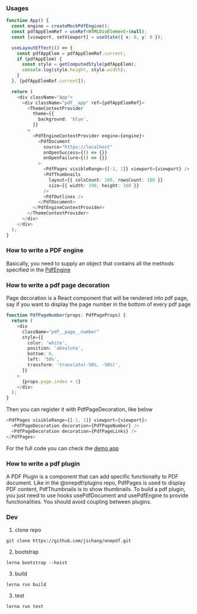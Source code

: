 ### Usages

```typescript
function App() {
  const engine = createMockPdfEngine();
  const pdfAppElemRef = useRef<HTMLDivElement>(null);
  const [viewport, setViewport] = useState({ x: 0, y: 0 });

  useLayoutEffect(() => {
    const pdfAppElem = pdfAppElemRef.current;
    if (pdfAppElem) {
      const style = getComputedStyle(pdfAppElem);
      console.log(style.height, style.width);
    }
  }, [pdfAppElemRef.current]);

  return (
    <div className="App">
      <div className="pdf__app" ref={pdfAppElemRef}>
        <ThemeContextProvider
          theme={{
            background: 'blue',
          }}
        >
          <PdfEngineContextProvider engine={engine}>
            <PdfDocument
              source="https://localhost"
              onOpenSuccess={() => {}}
              onOpenFailure={() => {}}
            >
              <PdfPages visibleRange={[-1, 1]} viewport={viewport} />
              <PdfThumbnails
                layout={{ colsCount: 100, rowsCount: 100 }}
                size={{ width: 100, height: 100 }}
              />
              <PdfOutlines />
            </PdfDocument>
          </PdfEngineContextProvider>
        </ThemeContextProvider>
      </div>
    </div>
  );
}
```

### How to write a PDF engine

Basically, you need to supply an object that contains all the methods specified in the [PdfEngine](./packages/models/src/index.ts)

### How to write a pdf page decoration

Page decoration is a React component that will be rendered into pdf page, say if you want to display the page number in the bottom of every pdf page

```typescript
function PdfPageNumber(props: PdfPageProps) {
  return (
    <div
      className="pdf__page__number"
      style={{
        color: 'white',
        position: 'absolute',
        bottom: 0,
        left: '50%',
        transform: 'translate(-50%, -50%)',
      }}
    >
      {props.page.index + 1}
    </div>
  );
}
```

Then you can register it with PdfPageDecoration, like below

```typescript
<PdfPages visibleRange={[-1, 1]} viewport={viewport}>
  <PdfPageDecoration decoration={PdfPageNumber} />
  <PdfPageDecoration decoration={PdfPageLinks} />
</PdfPages>
```

For the full code you can check the [demo app](./packages/plugins/demo/main.tsx)

### How to write a pdf plugin

A PDF Plugin is a component that can add specific functionalty to PDF document. Like in the @onepdf/plugins repo, PdfPages is used to display PDF content, PdfThumbnails is to show thumbnails. To build a pdf plugin, you just need to use hooks usePdfDocument and usePdfEngine to provide functionalities. You should avoid coupling between plugins.

### Dev

1. clone repo

```
git clone https://github.com/jichang/onepdf.git
```

2. bootstrap

```
lerna bootstrap --hoist
```

3. build

```
lerna run build
```

3. test

```
lerna run test
```

